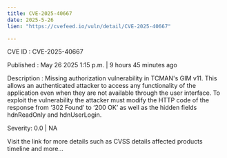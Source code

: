 ```yaml
---
title: CVE-2025-40667
date: 2025-5-26
lien: "https://cvefeed.io/vuln/detail/CVE-2025-40667"

---
```


CVE ID : CVE-2025-40667

Published :  May 26
2025
1:15 p.m. | 9 hours
45 minutes ago

Description : Missing authorization vulnerability in TCMAN's GIM v11. This allows an authenticated attacker to access any functionality of the application even when they are not available through the user interface. To exploit the vulnerability the attacker must modify the HTTP code of the response from ‘302 Found’ to ‘200 OK’
as well as the hidden fields hdnReadOnly and hdnUserLogin.

Severity: 0.0 | NA

Visit the link for more details
such as CVSS details
affected products
timeline
and more...
